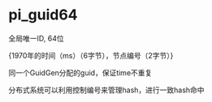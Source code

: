 # pi_guid64

全局唯一ID, 64位

{1970年的时间（ms）（6字节），节点编号（2字节）}

同一个GuidGen分配的guid，保证time不重复

分布式系统可以利用控制编号来管理hash，进行一致hash命中

